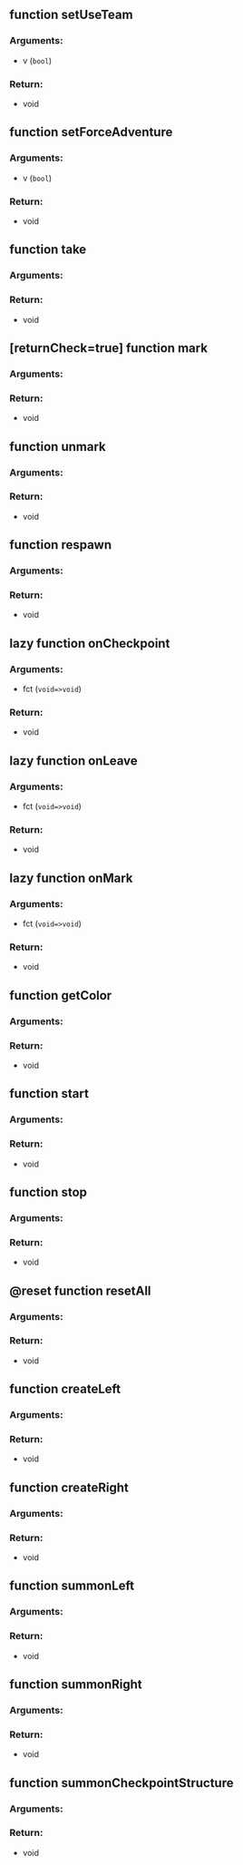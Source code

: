 ## function setUseTeam
### Arguments:
- v (`bool`)
### Return:
- void




## function setForceAdventure
### Arguments:
- v (`bool`)
### Return:
- void




## function take
### Arguments:

### Return:
- void




## [__returnCheck__=true] function mark
### Arguments:

### Return:
- void




## function unmark
### Arguments:

### Return:
- void




## function respawn
### Arguments:

### Return:
- void




## lazy function onCheckpoint
### Arguments:
- fct (`void=>void`)
### Return:
- void




## lazy function onLeave
### Arguments:
- fct (`void=>void`)
### Return:
- void




## lazy function onMark
### Arguments:
- fct (`void=>void`)
### Return:
- void




## function getColor
### Arguments:

### Return:
- void




## function start
### Arguments:

### Return:
- void




## function stop
### Arguments:

### Return:
- void




## @reset function resetAll
### Arguments:

### Return:
- void




## function createLeft
### Arguments:

### Return:
- void




## function createRight
### Arguments:

### Return:
- void




## function summonLeft
### Arguments:

### Return:
- void




## function summonRight
### Arguments:

### Return:
- void




## function summonCheckpointStructure
### Arguments:

### Return:
- void





